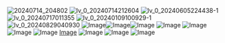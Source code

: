 ![20240714_204802](https://github.com/user-attachments/assets/cbb70f4b-722a-46a1-b478-c07327a6a9c2) ![lv_0_20240714212604](https://github.com/user-attachments/assets/0070dafa-fd1f-4004-a4ee-10ea9f0f2b91) ![lv_0_20240605224438-1](https://github.com/user-attachments/assets/cceea850-5452-4629-95d0-bec304b030e3) ![lv_0_20240717011355](https://github.com/user-attachments/assets/c2a96511-b809-4b4b-8024-52664edfb7ad) ![lv_0_20240109100929-1](https://github.com/user-attachments/assets/d9465eee-0eb9-428e-9f71-bf764bfb7e09) ![lv_0_20240829040930](https://github.com/user-attachments/assets/4275e5f1-17b9-47b0-8490-74f770d24487) ![Image](https://github.com/user-attachments/assets/3526a5c9-0df4-4a5e-b003-0fa5beb2982e)![Image](https://github.com/user-attachments/assets/cebed444-08f6-4231-abb9-c9c391cde353)![Image](https://github.com/user-attachments/assets/03110da6-36d1-459b-89c9-40aeed6d8671) ![Image](https://github.com/user-attachments/assets/54b19241-19eb-4219-a7d2-ec758bf5d971) ![Image](https://github.com/user-attachments/assets/1a0234a5-1bd5-447a-b42e-a6f987a19340) ![Image](https://github.com/user-attachments/assets/5573dd03-6667-4d7b-a784-b7f6e751da25) ![Image](https://github.com/user-attachments/assets/be29f720-deb2-4e2c-b889-449a44693949)  [Image](https://github.com/user-attachments/assets/97f53ebd-5fd9-48c6-92cb-a771bb3afa5b) ![Image](https://github.com/user-attachments/assets/89fb0758-ebd5-429a-b383-1054a10f6c16) ![Image](https://github.com/user-attachments/assets/d8a87762-0d5c-46a1-836a-87e693ddb0dc) ![Image](https://github.com/user-attachments/assets/d47c7e0c-cd7f-472c-a6e2-a5def11612bd)  



